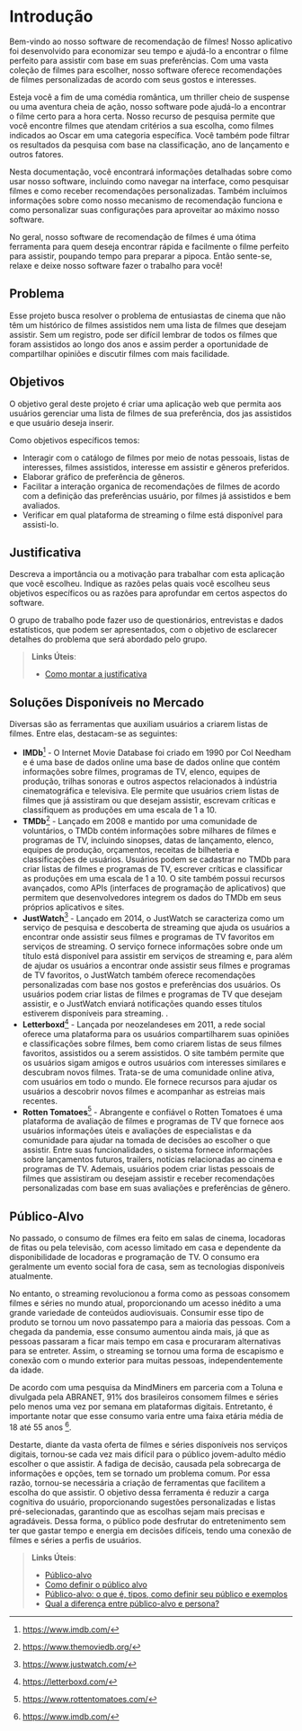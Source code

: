 # Introdução

Bem-vindo ao nosso software de recomendação de filmes! Nosso aplicativo foi desenvolvido para economizar seu tempo e ajudá-lo a encontrar o filme perfeito para assistir com base em suas preferências. Com uma vasta coleção de filmes para escolher, nosso software oferece recomendações de filmes personalizadas de acordo com seus gostos e interesses.

Esteja você a fim de uma comédia romântica, um thriller cheio de suspense ou uma aventura cheia de ação, nosso software pode ajudá-lo a encontrar o filme certo para a hora certa. Nosso recurso de pesquisa permite que você encontre filmes que atendam critérios a sua escolha, como filmes indicados ao Oscar em uma categoria específica. Você também pode filtrar os resultados da pesquisa com base na classificação, ano de lançamento e outros fatores.

Nesta documentação, você encontrará informações detalhadas sobre como usar nosso software, incluindo como navegar na interface, como pesquisar filmes e como receber recomendações personalizadas. Também incluímos informações sobre como nosso mecanismo de recomendação funciona e como personalizar suas configurações para aproveitar ao máximo nosso software.

No geral, nosso software de recomendação de filmes é uma ótima ferramenta para quem deseja encontrar rápida e facilmente o filme perfeito para assistir, poupando tempo para preparar a pipoca. Então sente-se, relaxe e deixe nosso software fazer o trabalho para você!

## Problema

Esse projeto busca resolver o problema de entusiastas de cinema que não têm um histórico de filmes assistidos nem uma lista de filmes que desejam assistir. Sem um registro, pode ser difícil lembrar de todos os filmes que foram assistidos ao longo dos anos e assim perder a oportunidade de compartilhar opiniões e discutir filmes com mais facilidade.

## Objetivos

O objetivo geral deste projeto é criar uma aplicação web que permita aos usuários gerenciar uma lista de filmes de sua preferência, dos jas assistidos e que usuário deseja inserir. 

Como objetivos específicos temos:
  - Interagir com o catálogo de filmes por meio de notas pessoais, listas de interesses, filmes assistidos, interesse em assistir e gêneros preferidos.
  - Elaborar gráfico de preferência de gêneros.
  - Facilitar a interação organica de recomendações de filmes de acordo com a definição das preferências usuário, por filmes já assistidos e bem avaliados.
  - Verificar em qual plataforma de streaming o filme está disponível para assisti-lo.


## Justificativa

Descreva a importância ou a motivação para trabalhar com esta aplicação que você escolheu. Indique as razões pelas quais você escolheu seus objetivos específicos ou as razões para aprofundar em certos aspectos do software.

O grupo de trabalho pode fazer uso de questionários, entrevistas e dados estatísticos, que podem ser apresentados, com o objetivo de esclarecer detalhes do problema que será abordado pelo grupo.

> **Links Úteis**:
> - [Como montar a justificativa](https://guiadamonografia.com.br/como-montar-justificativa-do-tcc/)

## Soluções Disponíveis no Mercado

Diversas são as ferramentas que auxiliam usuários a criarem listas de filmes. Entre elas, destacam-se as seguintes:

-	**IMDb**[^1] - O Internet Movie Database foi criado em 1990 por Col Needham e é uma base de dados online  uma base de dados online que contém informações sobre filmes, programas de TV, elenco, equipes de produção, trilhas sonoras e outros aspectos relacionados à indústria cinematográfica e televisiva. Ele permite que usuários criem listas de filmes que já assistiram ou que desejam assistir, escrevam críticas e classifiquem as produções em uma escala de 1 a 10. 
-	**TMDb**[^2] - Lançado em 2008 e mantido por uma comunidade de voluntários, o TMDb contém informações sobre milhares de filmes e programas de TV, incluindo sinopses, datas de lançamento, elenco, equipes de produção, orçamentos, receitas de bilheteria e classificações de usuários. Usuários podem se cadastrar no TMDb para criar listas de filmes e programas de TV, escrever críticas e classificar as produções em uma escala de 1 a 10. O site também possui recursos avançados, como APIs (interfaces de programação de aplicativos) que permitem que desenvolvedores integrem os dados do TMDb em seus próprios aplicativos e sites.
-	**JustWatch**[^3] - Lançado em 2014, o JustWatch se caracteriza como um serviço de pesquisa e descoberta de streaming que ajuda os usuários a encontrar onde assistir seus filmes e programas de TV favoritos em serviços de streaming. O serviço fornece informações sobre onde um título está disponível para assistir em serviços de streaming e, para além de ajudar os usuários a encontrar onde assistir seus filmes e programas de TV favoritos, o JustWatch também oferece recomendações personalizadas com base nos gostos e preferências dos usuários. Os usuários podem criar listas de filmes e programas de TV que desejam assistir, e o JustWatch enviará notificações quando esses títulos estiverem disponíveis para streaming.  .
-	**Letterboxd**[^4] - Lançada por neozelandeses em 2011, a rede social oferece uma plataforma para os usuários compartilharem suas opiniões e classificações sobre filmes, bem como criarem listas de seus filmes favoritos, assistidos ou a serem assistidos. O site também permite que os usuários sigam amigos e outros usuários com interesses similares e descubram novos filmes. Trata-se de uma comunidade online ativa, com usuários em todo o mundo. Ele fornece recursos para ajudar os usuários a descobrir novos filmes e acompanhar as estreias mais recentes.
-	**Rotten Tomatoes**[^5] - Abrangente e confiável o Rotten Tomatoes é uma plataforma de avaliação de filmes e programas de TV que fornece aos usuários informações úteis e avaliações de especialistas e da comunidade para ajudar na tomada de decisões ao escolher o que assistir. Entre suas funcionalidades, o sistema fornece informações sobre lançamentos futuros, trailers, notícias relacionadas ao cinema e programas de TV. Ademais, usuários podem criar listas pessoais de filmes que assistiram ou desejam assistir e receber recomendações personalizadas com base em suas avaliações e preferências de gênero.

[^1]: https://www.imdb.com/
[^2]: https://www.themoviedb.org/
[^3]: https://www.justwatch.com/
[^4]: https://letterboxd.com/
[^5]: https://www.rottentomatoes.com/ 


## Público-Alvo

No passado, o consumo de filmes era feito em salas de cinema, locadoras de fitas ou pela televisão, com acesso limitado em casa e dependente da disponibilidade de locadoras e programação de TV. O consumo era geralmente um evento social fora de casa, sem as tecnologias disponíveis atualmente.

No entanto, o streaming revolucionou a forma como as pessoas consomem filmes e séries no mundo atual, proporcionando um acesso inédito a uma grande variedade de conteúdos audiovisuais. Consumir esse tipo de produto se tornou um novo passatempo para a maioria das pessoas. Com a chegada da pandemia, esse consumo aumentou ainda mais, já que as pessoas passaram a ficar mais tempo em casa e procuraram alternativas para se entreter. Assim, o streaming se tornou uma forma de escapismo e conexão com o mundo exterior para muitas pessoas, independentemente da idade.

De acordo com uma pesquisa da MindMiners em parceria com a Toluna e divulgada pela ABRANET, 91% dos brasileiros consomem filmes e séries pelo menos uma vez por semana em plataformas digitais. Entretanto, é importante notar que esse consumo varia entre uma faixa etária média de 18 até 55 anos [^1].

Destarte, diante da vasta oferta de filmes e séries disponíveis nos serviços digitais, tornou-se cada vez mais difícil para o público jovem-adulto médio escolher o que assistir. A fadiga de decisão, causada pela sobrecarga de informações e opções, tem se tornado um problema comum. Por essa razão, tornou-se necessária a criação de ferramentas que facilitem a escolha do que assistir. O objetivo dessa ferramenta é reduzir a carga cognitiva do usuário, proporcionando sugestões personalizadas e listas pré-selecionadas, garantindo que as escolhas sejam mais precisas e agradáveis. Dessa forma, o público pode desfrutar do entretenimento sem ter que gastar tempo e energia em decisões difíceis, tendo uma conexão de filmes e séries a perfis de usuários.

[^1]: https://abrir.link/QbLhf


> **Links Úteis**:
> - [Público-alvo](https://blog.hotmart.com/pt-br/publico-alvo/)
> - [Como definir o público alvo](https://exame.com/pme/5-dicas-essenciais-para-definir-o-publico-alvo-do-seu-negocio/)
> - [Público-alvo: o que é, tipos, como definir seu público e exemplos](https://klickpages.com.br/blog/publico-alvo-o-que-e/)
> - [Qual a diferença entre público-alvo e persona?](https://rockcontent.com/blog/diferenca-publico-alvo-e-persona/)
